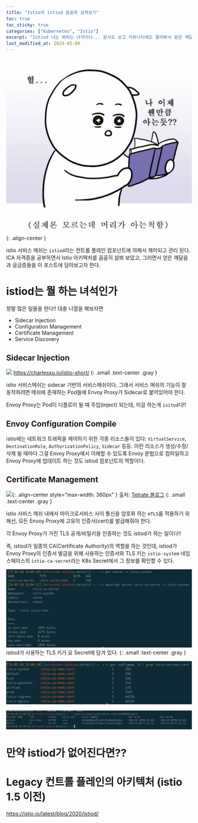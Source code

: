 ```yaml
---
title: "Istio의 istiod 꼼꼼히 살펴보기"
toc: true
toc_sticky: true
categories: ["Kubernetes", "Istio"]
excerpt: "Istiod 너는 뭐하는 녀석이나... 문서도 보고 커뮤니티에도 물어봐서 얻은 깨달음 💡"
last_modified_at: 2024-03-09
---
```


![](/images/meme/nothing-know.png){: .align-center }

istio 서비스 메쉬는 `istiod`라는 컨트롤 플레인 컴포넌트에 의해서 제어되고 관리 된다. ICA 자격증을 공부하면서 Istio 아키텍처를 꼼꼼히 살펴 보았고, 그러면서 얻은 깨달음과 궁금증들을 이 포스트에 담아보고자 한다.

# istiod는 뭘 하는 녀석인가

정말 많은 일들을 한다!! 대충 나열을 해보자면

- Sidecar Injection
- Configuration Management
- Certificate Management
- Service Discovery

## Sidecar Injection

![](https://charlesxu.io/assets/images/istio-short/cover2.jpg)
https://charlesxu.io/istio-short/
{: .small .text-center .gray }

istio 서비스메쉬는 sidecar 기반의 서비스메쉬이다. 그래서 서비스 메쉬의 기능이 잘 동작하려면 메쉬에 존재하는 Pod들에 Envoy Proxy가 Sidecar로 붙어있어야 한다.

Envoy Proxy는 Pod이 디플로이 될 때 주입(inject) 되는데, 이걸 하는게 `isitod`다!!

## Envoy Configuration Compile

istio에는 네트워크 트래픽을 제어하기 위한 각종 리소스들이 있다: `VirtualService`, `DestinationRule`, `AuthorizationPolicy`, `Sidecar` 등등. 이런 리소스가 생성/수정/삭제 될 때마다 그걸 Envoy Proxy에서 이해할 수 있도록 Envoy 문법으로 컴파일하고 Envoy Proxy에 업데이트 하는 것도 istiod 컴포넌트의 역할이다.

## Certificate Management

![](https://tetrate.io/wp-content/uploads/2023/03/image-20-1.png){: .align-center style="max-width: 360px" }
출처: [Tetrate 블로그](https://tetrate.io/blog/how-are-certificates-managed-in-istio/)
{: .small .text-center .gray }

istio 서비스 메쉬 내에서 마이크로서비스 사이 통신을 암호화 하는 `mTLS`를 적용하기 위해선, 모든 Envoy Proxy에 고유의 인증서(cert)를 발급해줘야 한다.

각 Envoy Proxy가 가진 TLS 공개/비밀키을 인증하는 것도 istiod가 하는 일이다!!

즉, istiod가 일종의 CA(Certificate Authority)의 역할을 하는 것인데, istiod가 Envoy Proxy의 인증서 발급을 위해 사용하는 인증서와 TLS 키는 `istio-system` 네임스페이스의 `istio-ca-secret`라는 K8s Secret에서 그 정보를 확인할 수 있다.

![](/images/development/istio/istiod-ca-cert-secret.png)
istiod가 사용하는 TLS 키가 요 Secret에 담겨 있다.
{: .small .text-center .gray }

![](/images/development/istio/istio-ca-root-cert-configmap.png)

![](/images/development/istio/istioctl-proxy-config-ca-cert.png)

# 만약 istiod가 없어진다면??

# Legacy 컨트롤 플레인의 아키텍처 (istio 1.5 이전)

https://istio.io/latest/blog/2020/istiod/

